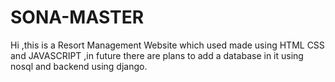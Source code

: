 # SONA-MASTER
Hi ,this is a Resort Management Website which used made using HTML CSS and JAVASCRIPT ,in future there are plans to add a database in it using nosql and backend using django. 
